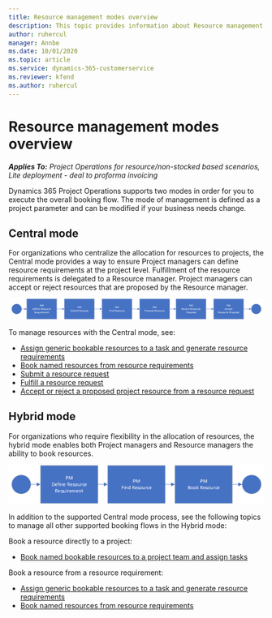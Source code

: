 ```yaml
---
title: Resource management modes overview
description: This topic provides information about Resource management functionality in Dynamics 365 Project Operations.
author: ruhercul
manager: Annbe
ms.date: 10/01/2020
ms.topic: article
ms.service: dynamics-365-customerservice
ms.reviewer: kfend 
ms.author: ruhercul
---
```


# Resource management modes overview

_**Applies To:** Project Operations for resource/non-stocked based scenarios, Lite deployment - deal to proforma invoicing_


Dynamics 365 Project Operations supports two modes in order for you to execute the overall booking flow. The mode of management is defined as a project parameter and can be modified if your business needs change.    

## Central mode
For organizations who centralize the allocation for resources to projects, the Central mode provides a way to ensure Project managers can define resource requirements at the project level. Fulfillment of the resource requirements is delegated to a Resource manager. Project managers can accept or reject resources that are proposed by the Resource manager.

![Central Mode](./media/resource-management-central.png)

To manage resources with the Central mode, see:

- [Assign generic bookable resources to a task and generate resource requirements](https://docs.microsoft.com/dynamics365/project-service/assign-generic-bookable-resource)
- [Book named resources from resource requirements](https://docs.microsoft.com/dynamics365/project-service/book-named-resource)
- [Submit a resource request](https://docs.microsoft.com/dynamics365/project-service/submit-resource-request)
- [Fulfill a resource request](https://docs.microsoft.com/dynamics365/project-service/resource-management-fulfill-requests)
- [Accept or reject a proposed project resource from a resource request](https://docs.microsoft.com/dynamics365/project-service/accept-reject-proposed-resource)

## Hybrid mode
For organizations who require flexibility in the allocation of resources, the hybrid mode enables both Project managers and Resource managers the ability to book resources.

![Hybrid Mode](./media/resource-management-hybrid.png)

In addition to the supported Central mode process, see the following topics to manage all other supported booking flows in the Hybrid mode:

Book a resource directly to a project:
- [Book named bookable resources to a project team and assign tasks](https://docs.microsoft.com/dynamics365/project-service/assign-named-bookable-resource)

Book a resource from a resource requirement:
- [Assign generic bookable resources to a task and generate resource requirements](https://docs.microsoft.com/dynamics365/project-service/assign-generic-bookable-resource)
- [Book named resources from resource requirements](https://docs.microsoft.com/dynamics365/project-service/book-named-resource)
